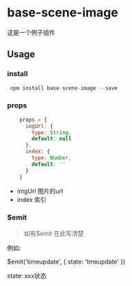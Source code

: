 # base-scene-image

这是一个例子组件


## Usage

### install
```javascript
 npm install base-scene-image --save
```



### props

```javascript
    props = {
      imgUrl: {
        type: String,
        default: null
      },
      index: {
        type: Number,
        default: ''
      }
    }
```	

* imgUrl 图片的url
* index 索引

### $emit

>如有$emit 在此写清楚

例如:

$emit('timeupdate', { state: 'tmeupdate' })

state: xxx状态
